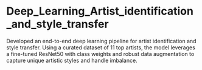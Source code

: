 # Deep_Learning_Artist_identification_and_style_transfer
Developed an end-to-end deep learning pipeline for artist identification and style transfer. Using a curated dataset of 11 top artists, the model leverages a fine-tuned ResNet50 with class weights and robust data augmentation to capture unique artistic styles and handle imbalance.
